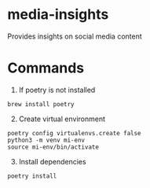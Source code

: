 # media-insights
Provides insights on social media content

# Commands

1. If poetry is not installed
```
brew install poetry
```
2. Create virtual environment
```
poetry config virtualenvs.create false
python3 -m venv mi-env
source mi-env/bin/activate
```
3. Install dependencies
```
poetry install
```
